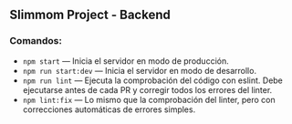 ## Slimmom Project - Backend

### Comandos:

- `npm start` — Inicia el servidor en modo de producción.
- `npm run start:dev` — Inicia el servidor en modo de desarrollo.
- `npm run lint` — Ejecuta la comprobación del código con eslint. Debe ejecutarse antes de cada PR y corregir todos los errores del linter.
- `npm lint:fix` — Lo mismo que la comprobación del linter, pero con correcciones automáticas de errores simples.
